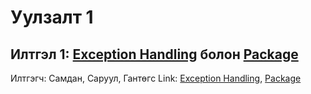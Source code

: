# Уулзалт 1

## Илтгэл 1: [Exception Handling](materials/exception_handling.md) болон [Package](materials/paketge.md)
Илтгэгч: Самдан, Саруул, Гантөгс
Link: [Exception Handling](materials/exception_handling.md), [Package](materials/paketge.md)